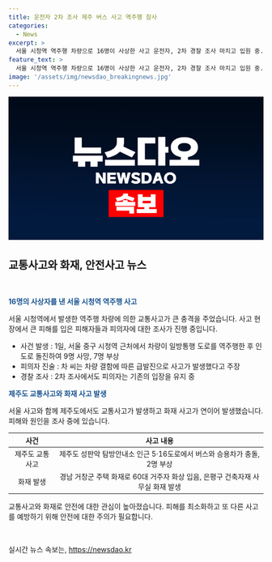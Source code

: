 ```yaml
---
title: 운전자 2차 조사 제주 버스 사고 역주행 참사
categories:
  - News
excerpt: >
  서울 시청역 역주행 차량으로 16명이 사상한 사고 운전자, 2차 경찰 조사 마치고 입원 중. 차량 결함 주장하는 운전자, 급발진 입장 유지. 그 외에도 제주도에서의 차량 사고, 거창군 주택 화재, 그리고 은평구 건축자재 사무실 화재 발생. 다양한 사건들이 발생 중인 가운데 경찰과 소방당국이 세밀한 조사를 진행 중. (150자)
feature_text: >
  서울 시청역 역주행 차량으로 16명이 사상한 사고 운전자, 2차 경찰 조사 마치고 입원 중. 차량 결함 주장하는 운전자, 급발진 입장 유지. 그 외에도 제주도에서의 차량 사고, 거창군 주택 화재, 그리고 은평구 건축자재 사무실 화재 발생. 다양한 사건들이 발생 중인 가운데 경찰과 소방당국이 세밀한 조사를 진행 중. (150자)
image: '/assets/img/newsdao_breakingnews.jpg'
---
```


<p><img src="/assets/img/newsdao_breakingnews.jpg" alt="ranknews 속보" /></p>

<h2 data-ke-size="size26">교통사고와 화재, 안전사고 뉴스</h2>

<p data-ke-size="size16">&nbsp;</p>

<p><b><span style="color: #1a5490;">16명의 사상자를 낸 서울 시청역 역주행 사고</span></b></p>

<p>서울 시청역에서 발생한 역주행 차량에 의한 교통사고가 큰 충격을 주었습니다. 사고 현장에서 큰 피해를 입은 피해자들과 피의자에 대한 조사가 진행 중입니다.</p>

<ul>
<li>사건 발생 : 1일, 서울 중구 시청역 근처에서 차량이 일방통행 도로를 역주행한 후 인도로 돌진하여 9명 사망, 7명 부상</li>
<li>피의자 진술 : 차 씨는 차량 결함에 따른 급발진으로 사고가 발생했다고 주장</li>
<li>경찰 조사 : 2차 조사에서도 피의자는 기존의 입장을 유지 중</li>
</ul>

<p><b><span style="color: #1a5490;">제주도 교통사고와 화재 사고 발생</span></b></p>

<p>서울 사고와 함께 제주도에서도 교통사고가 발생하고 화재 사고가 연이어 발생했습니다. 피해와 원인을 조사 중에 있습니다.</p>

<table>
<thead>
<tr>
<th style="text-align: center;">사건</th>
<th style="text-align: center;">사고 내용</th>
</tr>
</thead>
<tbody>
<tr>
<td style="text-align: center;">제주도 교통사고</td>
<td style="text-align: center;">제주도 성판악 탐방안내소 인근 5·16도로에서 버스와 승용차가 충돌, 2명 부상</td>
</tr>
<tr>
<td style="text-align: center;">화재 발생</td>
<td style="text-align: center;">경남 거창군 주택 화재로 60대 거주자 화상 입음, 은평구 건축자재 사무실 화재 발생</td>
</tr>
</tbody>
</table>

<p>교통사고와 화재로 안전에 대한 관심이 높아졌습니다. 피해를 최소화하고 또 다른 사고를 예방하기 위해 안전에 대한 주의가 필요합니다.</p>

<p data-ke-size="size16">&nbsp;</p>
실시간 뉴스 속보는, <a href="https://newsdao.kr" rel="dofollow">https://newsdao.kr</a>


